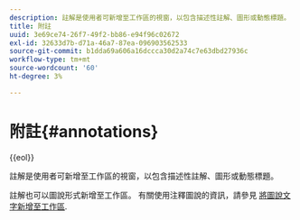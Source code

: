 ```yaml
---
description: 註解是使用者可新增至工作區的視窗，以包含描述性註解、圖形或動態標題。
title: 附註
uuid: 3e69ce74-26f7-49f2-bb86-e94f96c02672
exl-id: 32633d7b-d71a-46a7-87ea-096903562533
source-git-commit: b1dda69a606a16dccca30d2a74c7e63dbd27936c
workflow-type: tm+mt
source-wordcount: '60'
ht-degree: 3%

---
```


# 附註{#annotations}

{{eol}}

註解是使用者可新增至工作區的視窗，以包含描述性註解、圖形或動態標題。

註解也可以圖說形式新增至工作區。 有關使用注釋圖說的資訊，請參見 [將圖說文字新增至工作區](../../../../home/c-get-started/c-vis/c-call-wkspc.md#concept-212b09e763044d938987b4a9c658adc0).

